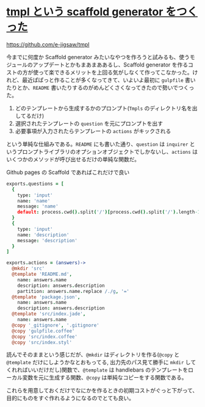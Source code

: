 # [tmpl という scaffold generator をつくった](/2015/01/06/created-tmpl.html)

https://github.com/e-jigsaw/tmpl

今までに何度か Scaffold generator みたいなやつを作ろうと試みるも、使うモジュールのアップデートとかもまあまああるし、Scaffold generator を作るコストの方が使って楽できるメリットを上回る気がしなくて作ってこなかった。けれど、最近ぱぱっと作ることが多くなってきて、いよいよ最初に `gulpfile` 書いたりとか、`README` 書いたりするのがめんどくさくなってきたので勢いでつくった。

1. どのテンプレートから生成するかのプロンプト(`Tmpls` のディレクトリ名を出してるだけ)
2. 選択されたテンプレートの `question` を元にプロンプトを出す
3. 必要事項が入力されたらテンプレートの `actions` がキックされる

という単純な仕組みである。`README` にも書いた通り、`question` は `inquirer` というプロンプトライブラリのオプションオブジェクトでしかないし、`actions` はいくつかのメソッドが呼び出せるだけの単純な関数だ。

Github pages の Scaffold であればこれだけで良い

```coffee
exports.questions = [
  {
    type: 'input'
    name: 'name'
    message: 'name'
    default: process.cwd().split('/')[process.cwd().split('/').length-1]
  }
  {
    type: 'input'
    name: 'description'
    message: 'description'
  }
]

exports.actions = (answers)->
  @mkdir 'src'
  @template 'README.md',
    name: answers.name
    description: answers.description
    partition: answers.name.replace /./g, '='
  @template 'package.json',
    name: answers.name
    description: answers.description
  @template 'src/index.jade',
    name: answers.name
  @copy '_gitignore', '.gitignore'
  @copy 'gulpfile.coffee'
  @copy 'src/index.coffee'
  @copy 'src/index.styl'
```

読んでそのままという感じだが、`@mkdir` はディレクトリを作る(`@copy` と `@template` だけにしようかなとおもってる, 出力先のパス見て勝手に `mkdir` してくれればいいだけだし)関数で、`@template` は handlebars のテンプレートをローカル変数を元に生成する関数、`@copy` は単純なコピーをする関数である。

これらを用意しておくだけでなにかを作るときの初期コストがぐっと下がって、目的にものをすぐ作れるようになるのでとても良い。
